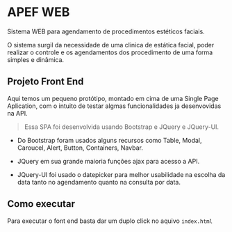 # APEF WEB
Sistema WEB para agendamento de procedimentos estéticos faciais.

O sistema surgil da necessidade de uma clinica de estática facial, poder
realizar o controle e os agendamentos dos procedimento de uma forma simples e
dinâmica.

## Projeto Front End

Aqui temos um pequeno protótipo, montado em cima de uma Single Page Aplication,
com o intuito de testar algmas funcionalidades ja desenvovidas na API.

> Essa SPA foi desenvolvida usando Bootstrap e JQuery e JQuery-UI.
* Do Bootstrap foram usados alguns recursos como Table, Modal, Caroucel, Alert, Button,
Containers, Navbar.

* JQuery em sua grande maioria funções ajax para acesso a API.

* JQuery-UI foi usado o datepicker para melhor usabilidade na escolha da data
tanto no agendamento quanto na consulta por data.

## Como executar

Para executar o font end basta dar um duplo click no aquivo `index.html`
